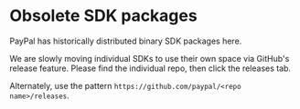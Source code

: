 Obsolete SDK packages
============

PayPal has historically distributed binary SDK packages here.

We are slowly moving individual SDKs to use their own space via GitHub's release feature. Please find the individual repo, then click the releases tab.

Alternately, use the pattern `https://github.com/paypal/<repo name>/releases`.
